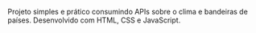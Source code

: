 Projeto simples e prático consumindo APIs sobre o clima e bandeiras de países. Desenvolvido com HTML, CSS e JavaScript.

